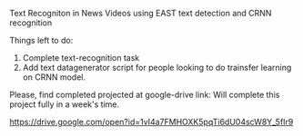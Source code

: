 Text Recogniton in News Videos using EAST text detection and CRNN recognition

Things left to do:
1) Complete text-recognition task
2) Add text datagenerator script for people looking to do trainsfer learning on CRNN model.

Please, find completed projected at google-drive link: Will complete this project fully in a week's time.

https://drive.google.com/open?id=1vI4a7FMHOXK5pqTi6dU04scW8Y_5fIr9
